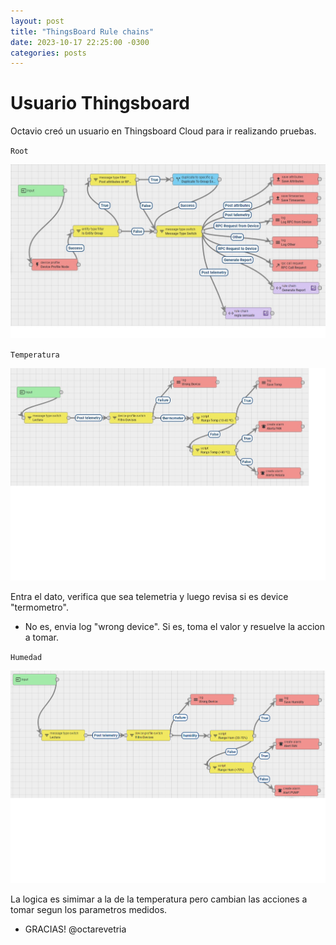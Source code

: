 ```yaml
---
layout: post
title: "ThingsBoard Rule chains"
date: 2023-10-17 22:25:00 -0300
categories: posts
---
```


# Usuario Thingsboard

Octavio creó un usuario en Thingsboard Cloud para ir realizando pruebas.

`Root`

![Root](https://github.com/SisCom-PI2-2023-2/proyecto-plant-o-matic/blob/main/docs/assets/Root.jpg)

`Temperatura`

![Temperatura](https://github.com/SisCom-PI2-2023-2/proyecto-plant-o-matic/blob/main/docs/assets/Temperatura.jpg)

Entra el dato, verifica que sea telemetria y luego revisa si es device "termometro".
- No es, envia log "wrong device". Si es, toma el valor y resuelve la accion a tomar.
  
`Humedad`

![humedad](https://github.com/SisCom-PI2-2023-2/proyecto-plant-o-matic/blob/main/docs/assets/humedad.jpg)

La logica es simimar a la de la temperatura pero cambian las acciones a tomar segun los parametros medidos.
- GRACIAS! @octarevetria

